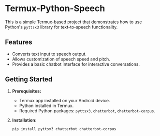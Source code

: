 # Termux-Python-Speech

This is a simple Termux-based project that demonstrates how to use Python's `pyttsx3` library for text-to-speech functionality.

## Features

- Converts text input to speech output.
- Allows customization of speech speed and pitch.
- Provides a basic chatbot interface for interactive conversations.

## Getting Started

1. **Prerequisites:**
   - Termux app installed on your Android device.
   - Python installed in Termux.
   - Required Python packages: `pyttsx3`, `chatterbot`, `chatterbot-corpus`.

2. **Installation:**
   ```bash
   pip install pyttsx3 chatterbot chatterbot-corpus
